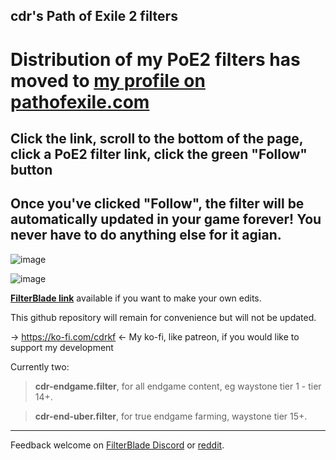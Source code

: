 ## cdr's Path of Exile 2 filters

# Distribution of my PoE2 filters has moved to [my profile on pathofexile.com](https://www.pathofexile.com/account/view-profile/cdrpoe-1004/item-filters)
## Click the link, scroll to the bottom of the page, click a PoE2 filter link, click the green "Follow" button
## Once you've clicked "Follow", the filter will be automatically updated in your game forever! You never have to do anything else for it agian.

![image](https://github.com/user-attachments/assets/763bb491-63b1-4812-ad04-f04f14546ecf)

![image](https://github.com/user-attachments/assets/89aa5693-73b6-4929-ac7b-6c9e154b0978)

[**FilterBlade link**](https://www.filterblade.xyz/Profile?name=cdrpoe&game=Poe2) available if you want to make your own edits.

This github repository will remain for convenience but will not be updated.

-> https://ko-fi.com/cdrkf <- My ko-fi, like patreon, if you would like to support my development

Currently two: 

> **cdr-endgame.filter**, for all endgame content, eg waystone tier 1 - tier 14+.

> **cdr-end-uber.filter**, for true endgame farming, waystone tier 15+.
----
Feedback welcome on [FilterBlade Discord](https://discord.gg/zFEx92a) or [reddit](https://www.reddit.com/r/pathofexile/comments/1hpcbvw/filter_cdrs_endgame_poe2_filter_new_major_version/).
